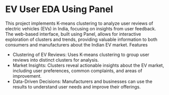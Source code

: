 # EV User EDA Using Panel
This project implements K-means clustering to analyze user reviews of electric vehicles (EVs) in India, focusing on insights from user feedback. The web-based interface, built using Panel, allows for interactive exploration of clusters and trends, providing valuable information to both consumers and manufacturers about the Indian EV market.
Features
- Clustering of EV Reviews: Uses K-means clustering to group user reviews into distinct clusters for analysis.
- Market Insights: Clusters reveal actionable insights about the EV market, including user preferences, common complaints, and areas of improvement.
- Data-Driven Decisions: Manufacturers and businesses can use the results to understand user needs and improve their offerings.

